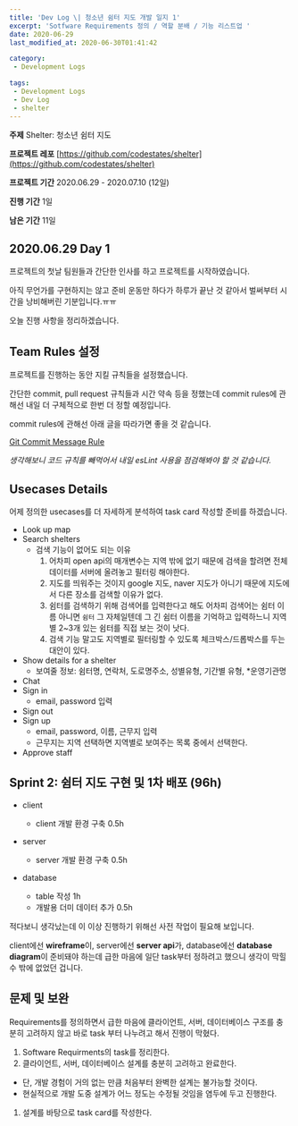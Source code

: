 ```yaml
---
title: 'Dev Log \| 청소년 쉼터 지도 개발 일지 1'
excerpt: 'Sotfware Requirements 정의 / 역할 분배 / 기능 리스트업 '
date: 2020-06-29
last_modified_at: 2020-06-30T01:41:42

category:
 - Development Logs

tags:
 - Development Logs
 - Dev Log
 - shelter
---
```


**주제** Shelter: 청소년 쉼터 지도

**프로젝트 레포** [https://github.com/codestates/shelter](https://github.com/codestates/shelter)

**프로젝트 기간** 2020.06.29 - 2020.07.10 (12일)

**진행 기간** 1일

**남은 기간** 11일



## 2020.06.29 Day 1
프로젝트의 첫날 팀원들과 간단한 인사를 하고 프로젝트를 시작하였습니다.

아직 무언가를 구현하지는 않고 준비 운동만 하다가 하루가 끝난 것 같아서 벌써부터 시간을 낭비해버린 기분입니다.ㅠㅠ

오늘 진행 사항을 정리하겠습니다.

## Team Rules 설정
프로젝트를 진행하는 동안 지킬 규칙들을 설정했습니다.

간단한 commit, pull request 규칙들과 시간 약속 등을 정했는데 commit rules에 관해선 내일 더 구체적으로 한번 더 정할 예정입니다.

commit rules에 관해선 아래 글을 따라가면 좋을 것 같습니다.

[Git Commit Message Rule](https://hyeran-story.tistory.com/99)

*생각해보니 코드 규칙를 빼먹어서 내일 esLint 사용을 점검해봐야 할 것 같습니다.*

## Usecases Details
어제 정의한 usecases를 더 자세하게 분석하여 task card 작성할 준비를 하겠습니다.

* Look up map
* Search shelters
  * 검색 기능이 없어도 되는 이유
    1. 어차피 open api의 매개변수는 지역 밖에 없기 때문에 검색을 할려면 전체 데이터를 서버에 올려놓고 필터링 해야한다.
    1. 지도를 띄워주는 것이지 google 지도, naver 지도가 아니기 때문에 지도에서 다른 장소를 검색할 이유가 없다.
    1. 쉼터를 검색하기 위해 검색어를 입력한다고 해도 어차피 검색어는 쉼터 이름 아니면 `쉼터` 그 자체일텐데 그 긴 쉼터 이름을 기억하고 입력하느니 지역별 2~3개 있는 쉼터를 직접 보는 것이 낫다.
    1. 검색 기능 말고도 지역별로 필터링할 수 있도록 체크박스/드롭박스를 두는 대안이 있다.
* Show details for a shelter
  * 보여줄 정보: 쉼터명, 연락처, 도로명주소, 성별유형, 기간별 유형, *운영기관명
* Chat
* Sign in
  * email, password 입력
* Sign out
* Sign up
  * email, password, 이름, 근무지 입력
  * 근무지는 지역 선택하면 지역별로 보여주는 목록 중에서 선택한다.
* Approve staff

## Sprint 2: 쉼터 지도 구현 및 1차 배포 (96h)
* client
  * client 개발 환경 구축 0.5h

* server
  * server 개발 환경 구축 0.5h

* database
  * table 작성 1h
  * 개발용 더미 데이터 추가 0.5h

적다보니 생각났는데 이 이상 진행하기 위해선 사전 작업이 필요해 보입니다.

client에선 **wireframe**이, server에선 **server api**가, database에선 **database diagram**이 준비돼야 하는데 급한 마음에 일단 task부터 정하려고 했으니 생각이 막힐 수 밖에 없었던 겁니다.

## 문제 및 보완
Requirements를 정의하면서 급한 마음에 클라이언트, 서버, 데이터베이스 구조를 충분히 고려하지 않고 바로 task 부터 나누려고 해서 진행이 막혔다.
1. Software Requirments의 task를 정리한다.
1. 클라이언트, 서버, 데이터베이스 설계를 충분히 고려하고 완료한다.
  * 단, 개발 경험이 거의 없는 만큼 처음부터 완벽한 설계는 불가능할 것이다. 
  * 현실적으로 개발 도중 설계가 어느 정도는 수정될 것임을 염두에 두고 진행한다.
1. 설계를 바탕으로 task card를 작성한다.